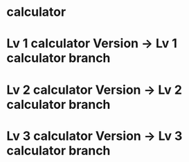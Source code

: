 # calculator

# Lv 1 calculator Version -> Lv 1 calculator branch
# Lv 2 calculator Version -> Lv 2 calculator branch
# Lv 3 calculator Version -> Lv 3 calculator branch
